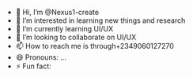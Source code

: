 - 👋 Hi, I’m @Nexus1-create
- 👀 I’m interested in learning new things and research 
- 🌱 I’m currently learning UI/UX
- 💞️ I’m looking to collaborate on UI/UX
- 📫 How to reach me is through+2349060127270
- 😄 Pronouns: ...
- ⚡ Fun fact:

<!---
Nexus1-create/Nexus1-create is a ✨ special ✨ repository because its `README.md` (this file) appears on your GitHub profile.
You can click the Preview link to take a look at your changes.
--->
